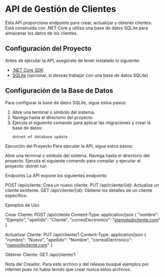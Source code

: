 # API de Gestión de Clientes

Esta API proporciona endpoints para crear, actualizar y obtener clientes. Está construida con .NET Core y utiliza una base de 
datos SQLite para almacenar los datos de los clientes.

## Configuración del Proyecto

Antes de ejecutar la API, asegúrate de tener instalado lo siguiente:

- [.NET Core SDK](https://dotnet.microsoft.com/download)
- [SQLite](https://www.sqlite.org/download.html) (opcional, si deseas trabajar con una base de datos SQLite)

## Configuración de la Base de Datos

Para configurar la base de datos SQLite, sigue estos pasos:

1. Abre una terminal o símbolo del sistema.
2. Navega hasta el directorio del proyecto.
3. Ejecuta el siguiente comando para aplicar las migraciones y crear la base de datos:
   ```bash
   dotnet ef database update


Ejecución del Proyecto
Para ejecutar la API, sigue estos pasos:

Abre una terminal o símbolo del sistema.
Navega hasta el directorio del proyecto.
Ejecuta el siguiente comando para compilar y ejecutar el proyecto: dotnet run

Endpoints
La API expone los siguientes endpoints:

POST /api/cliente: Crea un nuevo cliente.
PUT /api/cliente/{id}: Actualiza un cliente existente.
GET /api/cliente/{id}: Obtiene los detalles de un cliente específico.

Ejemplos de Uso

Crear Cliente:
POST /api/cliente
Content-Type: application/json
{
  "nombre": "Ejemplo",
  "apellido": "Cliente",
  "correoElectronico": "ejemplo@cliente.com"
}

Actualizar Cliente:
PUT /api/cliente/1
Content-Type: application/json
{
  "nombre": "Nuevo",
  "apellido": "Nombre",
  "correoElectronico": "nuevo@cliente.com"
}

Obtener Cliente:
GET /api/cliente/1


Nota del Creador:  Para este archivo y del release busqué ejemplos por internet pues no había tenido que crear nunca estos
                   archivos.
